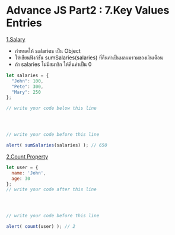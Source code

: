 # Advance JS Part2 : 7.Key Values Entries

[1.Salary](https://docs.google.com/presentation/d/1jrkOP7nCQZN1H0v-77ohHYCdEs7wffdhtf7gQMfSfkw/edit#slide=id.g700e0f97b6_2_1551)  
- กำหนดให้ salaries เป็น Object  
- ให้เขียนฟังก์ชัน sumSalaries(salaries) ที่คืนค่าเป็นผลผมรวมของเงินเดือน  
- ถ้า salaries ไม่มีสมาชิก ให้คืนค่าเป็น 0

```js
let salaries = {
  "John": 100,
  "Pete": 300,
  "Mary": 250
};

// write your code below this line




// write your code before this line

alert( sumSalaries(salaries) ); // 650
```

[2.Count Property](https://docs.google.com/presentation/d/1jrkOP7nCQZN1H0v-77ohHYCdEs7wffdhtf7gQMfSfkw/edit#slide=id.g700e0f97b6_2_1560)  

```js
let user = {
  name: 'John',
  age: 30
};
// write your code after this line




// write your code before this line

alert( count(user) ); // 2
```